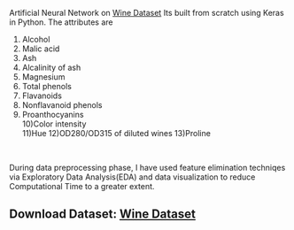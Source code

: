 Artificial Neural Network on [Wine Dataset](https://archive.ics.uci.edu/ml/datasets/wine)
Its built from scratch using Keras in Python.
The attributes are 
1) Alcohol
2) Malic acid
3) Ash
4) Alcalinity of ash
5) Magnesium
6) Total phenols
7) Flavanoids
8) Nonflavanoid phenols
9) Proanthocyanins<br/>
10)Color intensity<br/>
11)Hue
12)OD280/OD315 of diluted wines
13)Proline
<br/>

During data preprocessing phase, I have used feature elimination techniqes via Exploratory Data Analysis(EDA) and data visualization to reduce Computational Time to a greater extent.

## Download Dataset: [Wine Dataset](https://archive.ics.uci.edu/ml/machine-learning-databases/wine/)

